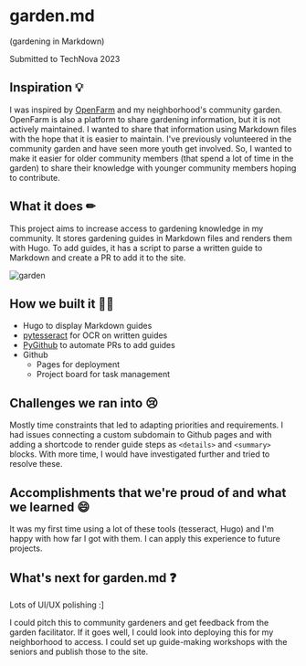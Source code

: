# garden.md
(gardening in Markdown) 

Submitted to TechNova 2023 

## Inspiration 💡
I was inspired by [OpenFarm](https://openfarm.cc/) and my neighborhood's community garden. OpenFarm is also a platform to share gardening information, but it is not actively maintained. I wanted to share that information using Markdown files with the hope that it is easier to maintain. I've previously volunteered in the community garden and have seen more youth get involved. So, I wanted to make it easier for older community members (that spend a lot of time in the garden) to share their knowledge with younger community members hoping to contribute. 

## What it does ✏
This project aims to increase access to gardening knowledge in my community. It stores gardening guides in Markdown files and renders them with Hugo. To add guides, it has a script to parse a written guide to Markdown and create a PR to add it to the site. 

![garden](https://github.com/user-attachments/assets/d4150909-f07d-4a46-b02f-16cb37e20e04)

## How we built it 👷‍♀️
- Hugo to display Markdown guides 
- [pytesseract](https://pypi.org/project/pytesseract/) for OCR on written guides 
- [PyGithub](https://github.com/PyGithub/PyGithub) to automate PRs to add guides  
- Github 
  - Pages for deployment 
  - Project board for task management

## Challenges we ran into 😢
Mostly time constraints that led to adapting priorities and requirements. I had issues connecting a custom subdomain to Github pages and with adding a shortcode to render guide steps as `<details>` and `<summary>` blocks. With more time, I would have investigated further and tried to resolve these. 

## Accomplishments that we're proud of and what we learned 😄
It was my first time using a lot of these tools (tesseract, Hugo) and I'm happy with how far I got with them. I can apply this experience to future projects. 

## What's next for garden.md ❓
Lots of UI/UX polishing :] 

I could pitch this to community gardeners and get feedback from the garden facilitator. If it goes well, I could look into deploying this for my neighborhood to access. I could set up guide-making workshops with the seniors and publish those to the site. 
